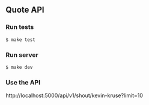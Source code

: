 ## Quote API

### Run tests
```
$ make test
```

### Run server
```
$ make dev
```

### Use the API
http://localhost:5000/api/v1/shout/kevin-kruse?limit=10


